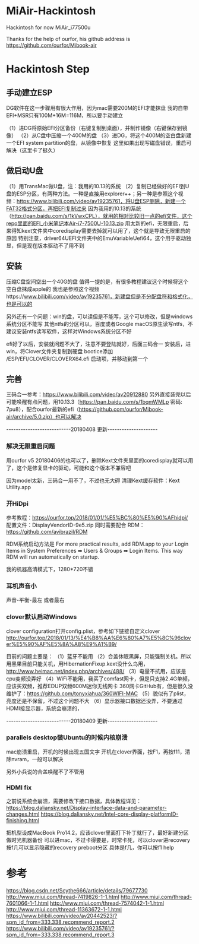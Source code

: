 # MiAir-Hackintosh

Hackintosh for now MiAir_i77500u

Thanks for the help of ourfor, his github address is
https://github.com/ourfor/Mibook-air

# Hackintosh Step


## 手动建立ESP

DG软件在这一步骤用有很大作用，因为mac需要200M的EFI才能抹盘
我的自带EFI+MSR只有100M+16M=116M，所以要手动建立

（1）进DG将原始EFI分区备份（右键复制到桌面），并制作镜像（右键保存到镜像）
（2）从C盘中压缩一个400M的盘
（3）进DG，将这个400M的空白盘新建一个EFI system partition的盘，从镜像中恢复
这里如果出现写磁盘错误，重启可解决（这里卡了挺久）

## 做启动U盘

（1）用TransMac做U盘，注：我用的10.13的系统
（2）复制已经做好的EFI到U盘的ESP分区，有两种方法。一种是直接用explorer++；另一种是参照这个视频：https://www.bilibili.com/video/av19235761，将U盘ESP删除，新建一个FAT32格式分区，再把EFI复制过来
因为我用的10.13的系统（http://pan.baidu.com/s/1kVwxCPL），就用的相对比较旧一点的efi文件，这个repo里面的EFI_小米笔记本Air-i7-7500U-10.13.zip
用太新的efi，无限重启，后来得知kext文件夹中coredisplay需要去掉就可以用了，这个就是导致无限重启的原因
特别注意，driver64UEFI文件夹中的EmuVariableUefi64，这个用于驱动独显，但是现在版本驱动不了用不到

## 安装

压缩C盘空间空出一个40G的盘
值得一提的是，有很多教程建议这个时候将这个空白盘抹成apple的
我也是参照这个视频https://www.bilibili.com/video/av19235761，新建盘但是不分配盘符和格式化，也是可以的

另外还有一个问题：win的盘，可以读但是不能写，这个可以修改，但是windows系统分区不能写
其他ntfs的分区可以，百度或者Google macOS原生读写ntfs，不建议安装ntfs读写软件，这样对Windows系统分区不好

efi好了以后，安装就问题不大了，注意不要登陆就好，后面三码合一
安装后，进win，将Clover文件夹复制到硬盘
bootice添加 /ESP/EFI/CLOVER/CLOVERX64.efi 启动项，并移动到第一个

## 完善

三码合一参考：https://www.bilibili.com/video/av20912880
另外直接装完以后可能唤醒有点问题，用10.13.3（https://pan.baidu.com/s/1bqmWMLp 密码: 7pu8），配合ourfor最新的efi（https://github.com/ourfor/Mibook-air/archive/5.0.zip）也可以解决


---------------------------20180408 更新---------------------

### 解决无限重启问题

用ourfor v5 20180406的也可以了，删除Kext文件夹里面的coredisplay就可以用了，这个是修复显卡的驱动，可能和这个版本不兼容吧


因为model太新，三码合一用不了，不过也无大碍
清理Kext缓存软件：Kext Utility.app

### 开HiDpi

参考教程：https://ourfor.top/2018/01/01/%E5%BC%80%E5%90%AFhidpi/
配置文件：DisplayVendorID-9e5.zip
同时需要配合 RDM：https://github.com/avibrazil/RDM

RDM系统启动方法是
For more practical results, add RDM.app to your Login Items in System Preferences ➡ Users & Groups ➡ Login Items. This way RDM will run automatically on startup.

我的机器高清模式下，1280*720不错

### 耳机声音小

声音-平衡-最左 或者最右

### clover默认启动Windows

clover configuration打开config.plist，参考如下链接自定义clover
http://ourfor.top/2018/01/13/%E4%B8%AA%E6%80%A7%E5%8C%96clover%E5%90%AF%E5%8A%A8%E9%A1%B9/

目前的问题主要是：
（1）蓝牙不能用
（2）合盖休眠黑屏，只能强制关机。所以用黑果目前只能关机，用HibernationFixup.kext没什么鸟用，http://www.heimac.net/index.php/archives/488/
（3）电量不抗用，应该是cpu变频没弄好
（4）WiFi不能用，我买了comfast网卡，但是只支持2.4G单频，应该买双频，推荐EDUP双频600M迷你无线网卡
360网卡GitHub有，但是很久没维护了：https://github.com/tonyxiahua/360WIFI-MAC
（5）貌似有了plist，亮度还是不保留，不过这个问题不大
（6）显示器接口数据还没弄，不要通过HDMI接显示器，系统会崩溃的，


---------------------------20180409 更新---------------------

### parallels desktop装Ubuntu的时候内核崩溃

mac崩溃重启，开机的时候出现五国文字
开机在clover界面，按F1，再按f11，清除nvram，一般可以解决

另外小兵说的合盖唤醒不了不管用

### HDMI fix

之前说系统会崩溃，需要修改下接口数据，具体教程详见：
https://blog.daliansky.net/Display-interface-data-and-parameter-changes.html
https://blog.daliansky.net/Intel-core-display-platformID-finishing.html

把机型设成MacBook Pro14.2，应该clover里面打下补丁就行了，最好新建分区做时光机器备份
可以进mac，不过卡得要是，时常卡死，可以clover进recovery
按f几可以显示隐藏的recovery preboot分区
具体是f几，你可以按f1 help


# 参考

https://blog.csdn.net/Scythe666/article/details/79677730
http://www.miui.com/thread-7419826-1-1.html
http://www.miui.com/thread-7601066-1-1.html
http://www.miui.com/thread-7574042-1-1.html
http://www.miui.com/thread-11363672-1-1.html
https://www.bilibili.com/video/av20442523/?spm_id_from=333.338.recommend_report.2
https://www.bilibili.com/video/av19235761/?spm_id_from=333.338.recommend_report.3
